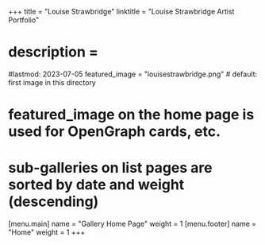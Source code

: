 +++
title = "Louise Strawbridge"
linktitle = "Louise Strawbridge Artist Portfolio" 
# description = 
#lastmod: 2023-07-05
featured_image = "louisestrawbridge.png" # default: first image in this directory
# featured_image on the home page is used for OpenGraph cards, etc.
# sub-galleries on list pages are sorted by date and weight (descending)
[menu.main]
  name = "Gallery Home Page"
  weight = 1 
[menu.footer]
  name = "Home"
  weight = 1 
+++
